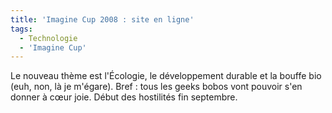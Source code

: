 ```yaml
---
title: 'Imagine Cup 2008 : site en ligne'
tags:
  - Technologie
  - 'Imagine Cup'
---
```


Le nouveau thème est l'Écologie, le développement durable et la bouffe bio (euh,
non, là je m'égare). Bref&nbsp;: tous les geeks bobos vont pouvoir s'en donner à
cœur joie. Début des hostilités fin septembre.
